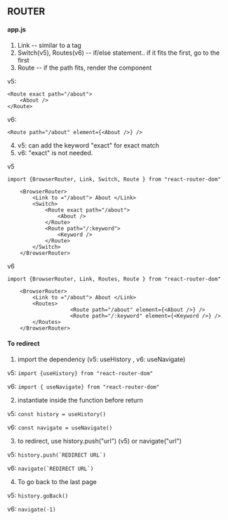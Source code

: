 ## ROUTER
#### app.js
1. Link -- similar to a tag 
2. Switch(v5), Routes(v6) -- if/else statement.. if it fits the first, go to the first
3. Route -- if the path fits, render the component

v5:
```
<Route exact path="/about">  
	<About />  
</Route>
```

v6:
```   
<Route path="/about" element={<About />} />
```

4. v5: can add the keyword "exact" for exact match
5. v6: "exact" is not needed. 


v5

```
import {BrowserRouter, Link, Switch, Route } from "react-router-dom"

	<BrowserRouter>
		<Link to ="/about"> About </Link>  
		<Switch>  
			<Route exact path="/about">  
				<About />  
			</Route> 
			<Route path="/:keyword">  
				<Keyword />  
			</Route> 
		</Switch>
	</BrowserRouter>
```

v6

```
import {BrowserRouter, Link, Routes, Route } from "react-router-dom"

	<BrowserRouter>
		<Link to ="/about"> About </Link>  
		<Routes>  
                    <Route path="/about" element={<About />} />
                    <Route path="/:keyword" element={<Keyword />} />
		</Routes>
	</BrowserRouter>
```

#### To redirect  
1. import the dependency (v5:  useHistory , v6:  useNavigate)

v5: ```import {useHistory} from "react-router-dom" ```

v6: ``` import { useNavigate} from "react-router-dom" ```

2. instantiate inside the function before return 

v5: ``` const history = useHistory() ```

v6: ``` const navigate = useNavigate() ```

3. to redirect, use history.push("url") (v5) or navigate("url")

v5: ``` history.push(`REDIRECT URL`) ```

v6: ``` navigate(`REDIRECT URL`) ```

4. To go back to the last page

v5: ``` history.goBack() ```

v6: ``` navigate(-1) ```